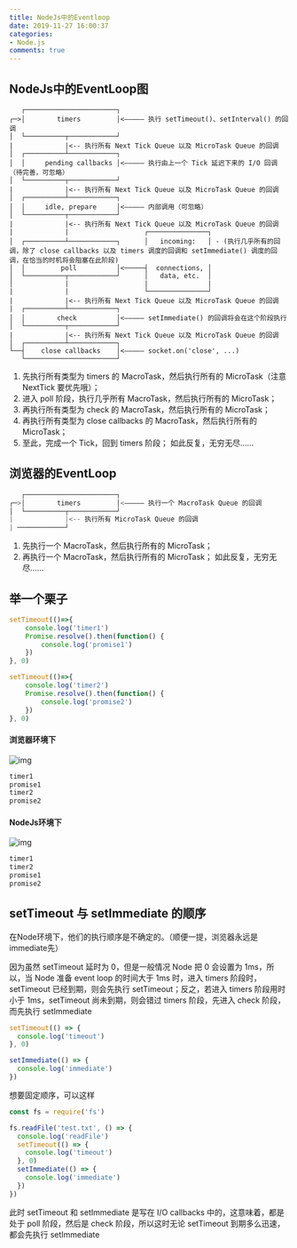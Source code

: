 ```yaml
---
title: NodeJs中的Eventloop
date: 2019-11-27 16:00:37
categories:
- Node.js
comments: true
---
```


## NodeJs中的EventLoop图

<!-- more -->

```JS
   ┌───────────────────────┐
┌─>│        timers         │<————— 执行 setTimeout()、setInterval() 的回调
│  └──────────┬────────────┘
|             |<-- 执行所有 Next Tick Queue 以及 MicroTask Queue 的回调
│  ┌──────────┴────────────┐
│  │     pending callbacks │<————— 执行由上一个 Tick 延迟下来的 I/O 回调（待完善，可忽略）
│  └──────────┬────────────┘
|             |<-- 执行所有 Next Tick Queue 以及 MicroTask Queue 的回调
│  ┌──────────┴────────────┐
│  │     idle, prepare     │<————— 内部调用（可忽略）
│  └──────────┬────────────┘     
|             |<-- 执行所有 Next Tick Queue 以及 MicroTask Queue 的回调
|             |                   ┌───────────────┐
│  ┌──────────┴────────────┐      │   incoming:   │ - (执行几乎所有的回调，除了 close callbacks 以及 timers 调度的回调和 setImmediate() 调度的回调，在恰当的时机将会阻塞在此阶段)
│  │         poll          │<─────┤  connections, │ 
│  └──────────┬────────────┘      │   data, etc.  │ 
│             |                   |               | 
|             |                   └───────────────┘
|             |<-- 执行所有 Next Tick Queue 以及 MicroTask Queue 的回调
|  ┌──────────┴────────────┐      
│  │        check          │<————— setImmediate() 的回调将会在这个阶段执行
│  └──────────┬────────────┘
|             |<-- 执行所有 Next Tick Queue 以及 MicroTask Queue 的回调
│  ┌──────────┴────────────┐
└──┤    close callbacks    │<————— socket.on('close', ...)
   └───────────────────────┘
```

1. 先执行所有类型为 timers 的 MacroTask，然后执行所有的 MicroTask（注意 NextTick 要优先哦）；
2. 进入 poll 阶段，执行几乎所有 MacroTask，然后执行所有的 MicroTask；
3. 再执行所有类型为 check 的 MacroTask，然后执行所有的 MicroTask；
4. 再执行所有类型为 close callbacks 的 MacroTask，然后执行所有的 MicroTask；
5. 至此，完成一个 Tick，回到 timers 阶段；
   如此反复，无穷无尽……



## 浏览器的EventLoop

```js
   ┌───────────────────────┐
┌─>│        timers         │<————— 执行一个 MacroTask Queue 的回调
│  └──────────┬────────────┘
|             |<-- 执行所有 MicroTask Queue 的回调
| ────────────┘
```

1. 先执行一个 MacroTask，然后执行所有的 MicroTask；
2. 再执行一个 MacroTask，然后执行所有的 MicroTask；
   如此反复，无穷无尽……



## 举一个栗子

```js
setTimeout(()=>{
    console.log('timer1')
    Promise.resolve().then(function() {
        console.log('promise1')
    })
}, 0)

setTimeout(()=>{
    console.log('timer2')
    Promise.resolve().then(function() {
        console.log('promise2')
    })
}, 0)
```

#### 浏览器环境下

![img](https://upload-images.jianshu.io/upload_images/2707400-2968b449856af912.gif?imageMogr2/auto-orient/strip|imageView2/2/w/800/format/webp)

```js
timer1
promise1
timer2
promise2
```

#### NodeJs环境下

![img](https://upload-images.jianshu.io/upload_images/2707400-781ed56509d40758.gif?imageMogr2/auto-orient/strip|imageView2/2/w/800/format/webp)

```js
timer1
timer2
promise1
promise2
```



## setTimeout 与 setImmediate 的顺序

在Node环境下，他们的执行顺序是不确定的。（顺便一提，浏览器永远是immediate先）

因为虽然 setTimeout 延时为 0，但是一般情况 Node 把 0 会设置为 1ms，所以，当 Node 准备 event loop 的时间大于 1ms 时，进入 timers 阶段时，setTimeout 已经到期，则会先执行 setTimeout；反之，若进入 timers 阶段用时小于 1ms，setTimeout 尚未到期，则会错过 timers 阶段，先进入 check 阶段，而先执行 setImmediate

```js
setTimeout(() => {
  console.log('timeout')
}, 0)

setImmediate(() => {
  console.log('immediate')
})
```

想要固定顺序，可以这样

```js
const fs = require('fs')

fs.readFile('test.txt', () => {
  console.log('readFile')
  setTimeout(() => {
    console.log('timeout')
  }, 0)
  setImmediate(() => {
    console.log('immediate')
  })
})
```

此时 setTimeout 和 setImmediate 是写在 I/O callbacks 中的，这意味着，都是处于 poll 阶段，然后是 check 阶段，所以这时无论 setTimeout 到期多么迅速，都会先执行 setImmediate